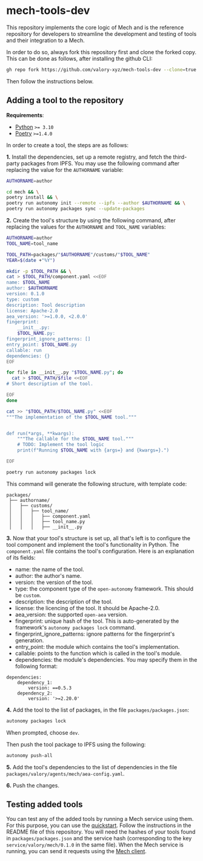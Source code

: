 # mech-tools-dev

This repository implements the core logic of Mech and is the reference repository for developers to streamline the development 
and testing of tools and their integration to a Mech.

In order to do so, always fork this repository first and clone the forked copy. This can be done as follows, after installing the github CLI: 

```bash
gh repo fork https://github.com/valory-xyz/mech-tools-dev --clone=true
```

Then follow the instructions below. 

## Adding a tool to the repository

**Requirements**:
  - [Python](https://www.python.org/) `>= 3.10`
  - [Poetry](https://python-poetry.org/docs/) `>=1.4.0` 

In order to create a tool, the steps are as follows: 

**1.** Install the dependencies, set up a remote registry, and fetch the third-party packages from IPFS.
You may use the following command after replacing the value for the `AUTHORNAME` variable:

```bash
AUTHORNAME=author

cd mech && \
poetry install && \
poetry run autonomy init --remote --ipfs --author $AUTHORNAME && \
poetry run autonomy packages sync --update-packages
```

**2.** Create the tool's structure by using the following command, after replacing the values for the `AUTHORNAME` and `TOOL_NAME` variables:

```bash
AUTHORNAME=author
TOOL_NAME=tool_name

TOOL_PATH=packages/"$AUTHORNAME"/customs/"$TOOL_NAME"
YEAR=$(date +"%Y")

mkdir -p $TOOL_PATH && \
cat > $TOOL_PATH/component.yaml <<EOF
name: $TOOL_NAME
author: $AUTHORNAME
version: 0.1.0
type: custom
description: Tool description
license: Apache-2.0
aea_version: '>=1.0.0, <2.0.0'
fingerprint:
    __init__.py:
    $TOOL_NAME.py:
fingerprint_ignore_patterns: []
entry_point: $TOOL_NAME.py
callable: run
dependencies: {}
EOF

for file in __init__.py "$TOOL_NAME.py"; do
  cat > $TOOL_PATH/$file <<EOF
# Short description of the tool.

EOF
done

cat >> "$TOOL_PATH/$TOOL_NAME.py" <<EOF
"""The implementation of the $TOOL_NAME tool."""


def run(*args, **kwargs):
    """The callable for the $TOOL_NAME tool."""
    # TODO: Implement the tool logic
    print(f"Running $TOOL_NAME with {args=} and {kwargs=}.")

EOF

poetry run autonomy packages lock
```

This command will generate the following structure, with template code:

```
packages/  
 ├── authorname/  
 │   ├── customs/  
 │   │   ├── tool_name/  
 │   │   │   ├── component.yaml
 │   │   │   ├── tool_name.py
 │   │   │   ├── __init__.py
```

**3.** Now that your tool's structure is set up, 
all that's left is to configure the tool component and implement the tool's functionality in Python.
The `component.yaml` file contains the tool's configuration. 
Here is an explanation of its fields:
- name: the name of the tool.
- author: the author's name.
- version: the version of the tool.
- type: the component type of the `open-autonomy` framework. This should be `custom`.
- description: the description of the tool.
- license: the licencing of the tool. It should be Apache-2.0.
- aea_version: the supported `open-aea` version.
- fingerprint: unique hash of the tool. This is auto-generated by the framework's `autonomy packages lock` command.
- fingerprint_ignore_patterns: ignore patterns for the fingerprint's generation.
- entry_point: the module which contains the tool's implementation.
- callable: points to the function which is called in the tool's module.
- dependencies: the module's dependencies. You may specify them in the following format:

```
dependencies:
    dependency_1:
        version: ==0.5.3
    dependency_2:
        version: '>=2.20.0'
```

**4.** Add the tool to the list of packages, in the file `packages/packages.json`: 

```bash 
autonomy packages lock
```

When prompted, choose `dev`.

Then push the tool package to IPFS using the following: 

```bash
autonomy push-all
```

**5.** Add the tool's dependencies to the list of dependencies in the file `packages/valory/agents/mech/aea-config.yaml`.

**6.** Push the changes.

## Testing added tools

You can test any of the added tools by running a Mech service using them. For this purpose, you can use the [quickstart](https://github.com/valory-xyz/quickstart/). Follow the instructions in the README file of this repository. You will need the hashes of your tools found in `packages/packages.json` and the service hash (corresponding to the key `service/valory/mech/0.1.0` in the same file). When the Mech service is running, you can send it requests using the [Mech client](https://github.com/valory-xyz/mech-client).
